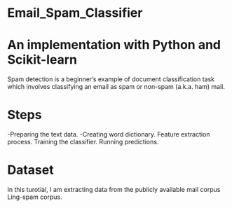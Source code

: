 # Email_Spam_Classifier

# An implementation with Python and Scikit-learn
Spam detection is a beginner’s example of document classification task which involves classifying an email as spam or non-spam (a.k.a. ham) mail.

# Steps
-Preparing the text data.
-Creating word dictionary.
Feature extraction process.
Training the classifier.
Running predictions.

# Dataset
In this turotial, I am extracting data from the publicly available mail corpus Ling-spam corpus.
